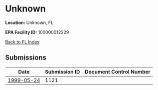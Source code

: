 # Unknown

**Location:** Unknown, FL

**EPA Facility ID:** 100000012229

[Back to FL Index](../../index.md)

## Submissions

| Date | Submission ID | Document Control Number |
|------|--------------|-------------------------|
| [1999-05-24](submissions/1121.md) | 1121 |  |
